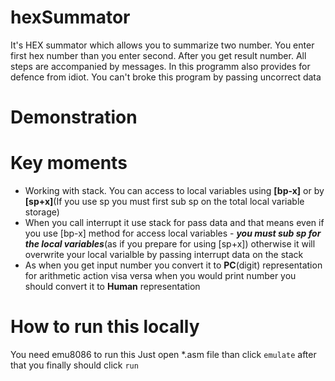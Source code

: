 # hexSummator
It's HEX summator which allows you to summarize two number. You enter first hex number than you enter second. After you get result number.
All steps are accompanied by messages. In this programm also provides for defence from idiot. You can't broke this program by passing uncorrect data

# Demonstration


# Key moments
- Working with stack. You can access to local variables using **[bp-x]** or by **[sp+x]**(If you use sp you must first sub sp on the total local variable storage)
- When you call interrupt it use stack for pass data and that means even if you use [bp-x] method for access local variables - ***you must sub sp for the local variables***(as if you prepare for using [sp+x]) otherwise it will overwrite your local varialble by passing interrupt data on the stack
- As when you get input number you convert it to **PC**(digit) representation for arithmetic action visa versa when you would print number you should convert it to **Human** representation

# How to run this locally
You need emu8086 to run this
Just open *.asm file than click `emulate` after that you finally should click `run`
